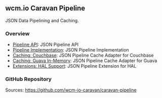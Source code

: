 ## wcm.io Caravan Pipeline

JSON Data Pipelining and Caching.


### Overview

* [Pipeline API](api/): JSON Pipeline API
* [Pipeline Implementation](impl/): JSON Pipeline Implementation
* [Caching: Couchbase](cache/couchbase/): JSON Pipeline Cache Adapter for Couchbase
* [Caching: Guava In-Memory](cache/guava/): JSON Pipeline Cache Adapter for Guava
* [Extensions: HAL Support](extensions/hal/): JSON Pipeline Extension for HAL


### GitHub Repository

Sources: https://github.com/wcm-io-caravan/caravan-pipeline
